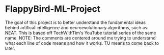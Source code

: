 # FlappyBird-ML-Project
The goal of this project is to better understand the fundamental ideas behind artifical intelligence and neuroevolutionary algorithms, such as NEAT. This is based off TechWithTim's YouTube tutorial series of the same name. NOTE: The comments are centered around me trying to understand what each line of code means and how it works. TU means to come back to later. 
